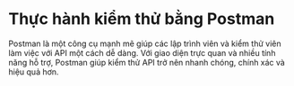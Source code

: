 # Thực hành kiểm thử bằng Postman
Postman là một công cụ mạnh mẽ giúp các lập trình viên và kiểm thử viên làm việc với API một cách dễ dàng. Với giao diện trực quan và nhiều tính năng hỗ trợ, Postman giúp kiểm thử API trở nên nhanh chóng, chính xác và hiệu quả hơn.
